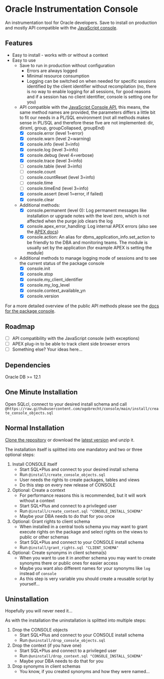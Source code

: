 # Oracle Instrumentation Console

An instrumentation tool for Oracle developers. Save to install on production and
mostly API compatible with the [JavaScript
console](https://developers.google.com/web/tools/chrome-devtools/console/api).

## Features

- Easy to install - works with or without a context
- Easy to use
  - Save to run in production without configuration
    - Errors are always logged
    - Minimal resource consumption
    - Logging can be switched on when needed for specific sessions identified by
      the client identifier without recompilation (no, there is no way to enable
      logging for all sessions, for good reasons and if a session has no client
      identifier, console is setting one for you)
  - API compatible with the [JavaScript Console
    API](https://developers.google.com/web/tools/chrome-devtools/console/api),
    this means, the same method names are provided, the parameters differs a
    little bit to fit our needs in a PL/SQL environment (not all methods makes
    sense in PL/SQL and therefore these five are not implemented: dir, dirxml,
    group, groupCollapsed, groupEnd)
    - [X] console.error (level 1=error)
    - [X] console.warn (level 2=warning)
    - [X] console.info (level 3=info)
    - [X] console.log (level 3=info)
    - [X] console.debug (level 4=verbose)
    - [X] console.trace (level 3=info)
    - [ ] console.table (level 3=info)
    - [ ] console.count
    - [ ] console.countReset (level 3=info)
    - [ ] console.time
    - [ ] console.timeEnd (level 3=info)
    - [X] console.assert (level 1=error, if failed)
    - [X] console.clear
  - Additional methods:
    - [X] console.permanent (level 0): Log permanent messages like installation
      or upgrade notes with the level zero, which is not affected when the purge
      job clears the log
    - [X] console.apex_error_handling: Log internal APEX errors (also see the
      [APEX
      docs](https://docs.oracle.com/en/database/oracle/application-express/20.2/aeapi/Example-of-an-Error-Handling-Function.html#GUID-2CD75881-1A59-4787-B04B-9AAEC14E1A82))
    - [X] console.action: An alias for dbms_application_info.set_action to be
      friendly to the DBA and monitoring teams. The module is usually set by the
      application (for example APEX is setting the module)
  - Additional methods to manage logging mode of sessions and to see the current
    status of the package console
    - [X] console.init
    - [X] console.stop
    - [X] console.my_client_identifier
    - [X] console.my_log_level
    - [X] console.context_available_yn
    - [X] console.version

For a more detailed overview of the public API methods please see the [docs for the package console](docs/console.md).

## Roadmap

- [ ] API compatibility with the JavaScript console (with exceptions)
- [ ] APEX plug-in to be able to track client side browser errors
- [ ] Something else? Your ideas here...
## Dependencies

Oracle DB >= 12.1

## One Minute Installation

Open SQLcl, connect to your desired install schema and call
`@https://raw.githubusercontent.com/ogobrecht/console/main/install/create_console_objects.sql`

## Normal Installation

[Clone the repository](https://github.com/ogobrecht/console) or download the
[latest
version](https://github.com/ogobrecht/oracle-instrumentation-console/releases/latest)
and unzip it.

The installation itself is splitted into one mandatory and two or three optional
steps:

1. Install CONSOLE itself
    - Start SQL*Plus and connect to your desired install schema
    - Run `@install/create_console_objects.sql`
    - User needs the rights to create packages, tables and views
    - Do this step on every new release of CONSOLE
2. Optional: Create a context
    - For performance reasons this is recommended, but it will work without a context
    - Start SQL*Plus and connect to a privileged user
    - Run `@install/create_context.sql "CONSOLE_INSTALL_SCHEMA"`
    - Maybe your DBA needs to do that for you once
3. Optional: Grant rights to client schema
    - When installed in a central tools schema you may want to grant execute
      rights on the package and select rights on the views to public or other
      schemas
    - Start SQL*Plus and connect to your CONSOLE install schema
    - Run `@install/grant_rights.sql "CLIENT_SCHEMA"`
4. Optional: Create synonyms in client schema(s)
    - When you want to use it in another schema you may want to create synonyms
      there or public ones for easier access
    - Maybe you want also different names for your synonyms like `log` instead
      of `console`
    - As this step is very variable you should create a reusable script by
      yourself...

## Uninstallation

Hopefully you will never need it...

As with the installation the uninstallation is splitted into multiple steps:

1. Drop the CONSOLE objects
    - Start SQL*Plus and connect to your CONSOLE install schema
    - Run `@uninstall/drop_console_objects.sql`
2. Drop the context (if you have one)
    - Start SQL*Plus and connect to a privileged user
    - Run `@uninstall/drop_context.sql "CONSOLE_INSTALL_SCHEMA"`
    - Maybe your DBA needs to do that for you
3. Drop synonyms in client schemas
    - You know, if you created synonyms and how they were named...
